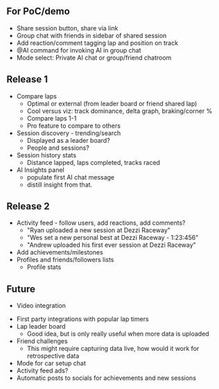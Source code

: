 ## For PoC/demo
- Share session button, share via link
- Group chat with friends in sidebar of shared session
- Add reaction/comment tagging lap and position on track
- @AI command for invoking AI in group chat
- Mode select: Private AI chat or group/friend chatroom

## Release 1
- Compare laps
	- Optimal or external (from leader board or friend shared lap)
	- Cool versus viz: track dominance, delta graph, braking/corner %
	- Compare laps 1-1
	- Pro feature to compare to others
- Session discovery - trending/search
	- Displayed as a leader board?
	- People and sessions?
- Session history stats
	- Distance lapped, laps completed, tracks raced
- AI Insights panel
	- populate first AI chat message
	- distill insight from that.

## Release 2
- Activity feed - follow users, add reactions, add comments?
	- "Ryan uploaded a new session at Dezzi Raceway"
	- "Wes set a new personal best at Dezzi Raceway - 1:23:456"
	- "Andrew uploaded his first ever session at Dezzi Raceway"
- Add achievements/milestones
- Profiles and friends/followers lists
	- Profile stats

## Future
* Video integration
- First party integrations with popular lap timers
- Lap leader board
	- Good idea, but is only really useful when more data is uploaded
- Friend challenges
	- This might require capturing data live, how would it work for retrospective data
- Mode for car setup chat
- Activity feed ads?
- Automatic posts to socials for achievements and new sessions